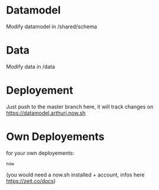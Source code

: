 # Datamodel
Modify datamodel in /shared/schema

# Data
Modify data in /data

# Deployement

Just push to the master branch here, it will track changes on https://datamodel.arthurj.now.sh

# Own Deployements

for your own deployements: 

```
now
```

(you would need a now.sh installed + account, infos here https://zeit.co/docs)